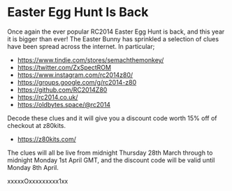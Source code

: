 # Easter Egg Hunt Is Back


Once again the ever popular RC2014 Easter Egg Hunt is back, and this year it is bigger than ever!  The Easter Bunny has sprinkled a selection of clues have been spread across the internet.  In particular; 
- https://www.tindie.com/stores/semachthemonkey/
- https://twitter.com/ZxSpectROM
- https://www.instagram.com/rc2014z80/
- https://groups.google.com/g/rc2014-z80
- https://github.com/RC2014Z80
- https://rc2014.co.uk/
- https://oldbytes.space/@rc2014

Decode these clues and it will give you a discount code worth 15% off of checkout at z80kits.
- https://z80kits.com/

The clues will all be live from midnight Thursday 28th March through to midnight Monday 1st April GMT, and the discount code will be valid until Monday 8th April.

xxxxxOxxxxxxxxx1xx
